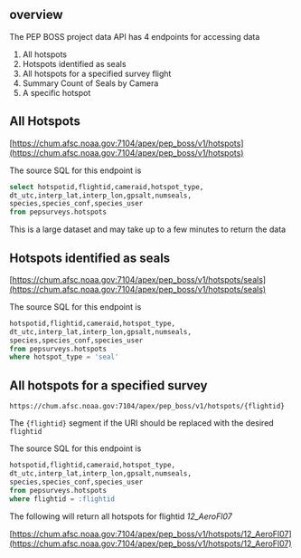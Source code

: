 ## overview

The PEP BOSS project data API has 4 endpoints for accessing data

1. All hotspots
2. Hotspots identified as seals
3. All hotspots for a specified survey flight
4. Summary Count of Seals by Camera 
5. A specific hotspot

## All Hotspots

[https://chum.afsc.noaa.gov:7104/apex/pep_boss/v1/hotspots](https://chum.afsc.noaa.gov:7104/apex/pep_boss/v1/hotspots)

The source SQL for this endpoint is

```sql
select hotspotid,flightid,cameraid,hotspot_type,
dt_utc,interp_lat,interp_lon,gpsalt,numseals,
species,species_conf,species_user
from pepsurveys.hotspots
```

This is a large dataset and may take up to a few minutes to return the data

## Hotspots identified as seals

[https://chum.afsc.noaa.gov:7104/apex/pep_boss/v1/hotspots/seals](https://chum.afsc.noaa.gov:7104/apex/pep_boss/v1/hotspots/seals)

The source SQL for this endpoint is

```sql
hotspotid,flightid,cameraid,hotspot_type,
dt_utc,interp_lat,interp_lon,gpsalt,numseals,
species,species_conf,species_user
from pepsurveys.hotspots
where hotspot_type = 'seal'
```

## All hotspots for a specified survey

```
https://chum.afsc.noaa.gov:7104/apex/pep_boss/v1/hotspots/{flightid}
```

The `{flightid}` segment if the URI should be replaced with the desired `flightid`

The source SQL for this endpoint is

```sql
hotspotid,flightid,cameraid,hotspot_type,
dt_utc,interp_lat,interp_lon,gpsalt,numseals,
species,species_conf,species_user
from pepsurveys.hotspots
where flightid = :flightid
```

The following will return all hotspots for flightid _12_AeroFl07_

[https://chum.afsc.noaa.gov:7104/apex/pep_boss/v1/hotspots/12_AeroFl07](https://chum.afsc.noaa.gov:7104/apex/pep_boss/v1/hotspots/12_AeroFl07)
